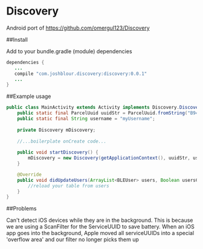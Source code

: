 # Discovery
Android port of https://github.com/omergul123/Discovery
 
##Install

Add to your bundle.gradle (module) dependencies

````java
dependencies {
   ...
   compile "com.joshblour.discovery:discovery:0.0.1"
   ...
}
````
##Example usage

````java
public class MainActivity extends Activity implements Discovery.DiscoveryCallback {
    public static final ParcelUuid uuidStr = ParcelUuid.fromString("B9407F30-F5F8-466E-AFF9-25556B57FE99");
    public static final String username = "myUsername";
    
    private Discovery mDiscovery;
    
    //...boilerplate onCreate code...
    
    public void startDiscovery() {
        mDiscovery = new Discovery(getApplicationContext(), uuidStr, username, this);
    }

    @Override
    public void didUpdateUsers(ArrayList<BLEUser> users, Boolean usersChanged) {
        //reload your table from users
    }
}
````

##Problems

Can't detect iOS devices while they are in the background. This is because we are using a ScanFilter for the ServiceUUID to save battery. When an iOS app goes into the background, Apple moved all serviceUUIDs into a special 'overflow area' and our filter no longer picks them up
